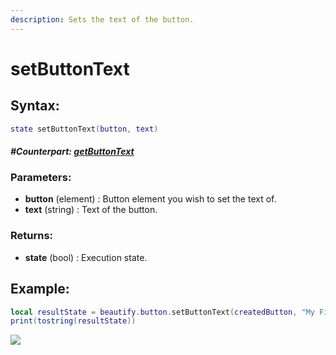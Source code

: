 ```yaml
---
description: Sets the text of the button.
---
```


# setButtonText

## **Syntax:**

```lua
state setButtonText(button, text)
```

#### _**\#Counterpart:**_ [_**getButtonText**_](getbuttontext.md)

### **Parameters:**

* **button** \(element\) : Button element you wish to set the text of.
* **text** \(string\) : Text of the button.

### **Returns:**

* **state** \(bool\) : Execution state.

## **Example:**

```lua
local resultState = beautify.button.setButtonText(createdButton, "My First Button #1")
print(tostring(resultState))
```

![](https://github.com/OvileAmriam/MTA-Beautify-Library/tree/93385f1e523e89dcaee8f9c7733d29a48ad4519e/.gitbook/assets/elements/button/api/setbuttontext.png)

